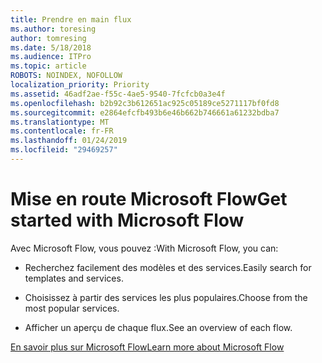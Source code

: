 ```yaml
---
title: Prendre en main flux
ms.author: toresing
author: tomresing
ms.date: 5/18/2018
ms.audience: ITPro
ms.topic: article
ROBOTS: NOINDEX, NOFOLLOW
localization_priority: Priority
ms.assetid: 46adf2ae-f55c-4ae5-9540-7fcfcb0a3e4f
ms.openlocfilehash: b2b92c3b612651ac925c05189ce5271117bf0fd8
ms.sourcegitcommit: e2864efcfb493b6e46b662b746661a61232bdba7
ms.translationtype: MT
ms.contentlocale: fr-FR
ms.lasthandoff: 01/24/2019
ms.locfileid: "29469257"
---
```

# <a name="get-started-with-microsoft-flow"></a><span data-ttu-id="4ed54-102">Mise en route Microsoft Flow</span><span class="sxs-lookup"><span data-stu-id="4ed54-102">Get started with Microsoft Flow</span></span>

<span data-ttu-id="4ed54-103">Avec Microsoft Flow, vous pouvez :</span><span class="sxs-lookup"><span data-stu-id="4ed54-103">With Microsoft Flow, you can:</span></span>
  
- <span data-ttu-id="4ed54-104">Recherchez facilement des modèles et des services.</span><span class="sxs-lookup"><span data-stu-id="4ed54-104">Easily search for templates and services.</span></span>
    
- <span data-ttu-id="4ed54-105">Choisissez à partir des services les plus populaires.</span><span class="sxs-lookup"><span data-stu-id="4ed54-105">Choose from the most popular services.</span></span>
    
- <span data-ttu-id="4ed54-106">Afficher un aperçu de chaque flux.</span><span class="sxs-lookup"><span data-stu-id="4ed54-106">See an overview of each flow.</span></span>
    
[<span data-ttu-id="4ed54-107">En savoir plus sur Microsoft Flow</span><span class="sxs-lookup"><span data-stu-id="4ed54-107">Learn more about Microsoft Flow</span></span>](https://go.microsoft.com/fwlink/?linkid=874446)
  

